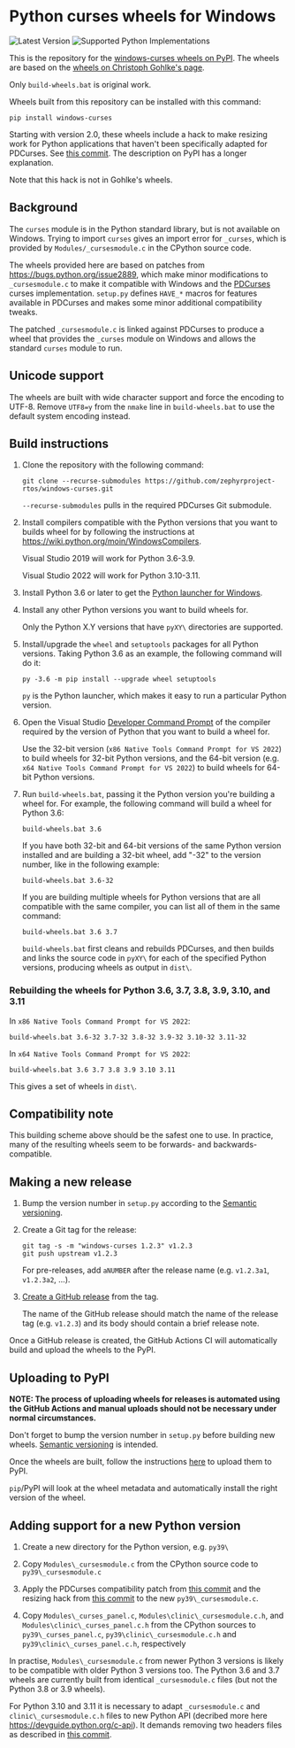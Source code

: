 Python curses wheels for Windows
================================

![Latest Version](https://img.shields.io/pypi/v/windows-curses)
![Supported Python Implementations](https://img.shields.io/pypi/implementation/windows-curses)

This is the repository for the [windows-curses wheels on
PyPI](https://pypi.org/project/windows-curses). The wheels are based on the
[wheels on Christoph Gohlke's
page](https://www.lfd.uci.edu/~gohlke/pythonlibs/#curses).

Only `build-wheels.bat` is original work.

Wheels built from this repository can be installed with this command:

    pip install windows-curses

Starting with version 2.0, these wheels include a hack to make resizing work
for Python applications that haven't been specifically adapted for PDCurses.
See [this
commit](https://github.com/zephyrproject-rtos/windows-curses/commit/30ca08bfbcb7a332228ddcde026181b2009ea0a7).
The description on PyPI has a longer explanation.

Note that this hack is not in Gohlke's wheels.

Background
----------

The `curses` module is in the Python standard library, but is not available on
Windows. Trying to import `curses` gives an import error for `_curses`, which
is provided by `Modules/_cursesmodule.c` in the CPython source code.

The wheels provided here are based on patches from
https://bugs.python.org/issue2889, which make minor modifications to
`_cursesmodule.c` to make it compatible with Windows and the
[PDCurses](https://pdcurses.sourceforge.io) curses implementation.  `setup.py`
defines `HAVE_*` macros for features available in PDCurses and makes some minor
additional compatibility tweaks.

The patched `_cursesmodule.c` is linked against PDCurses to produce a wheel
that provides the `_curses` module on Windows and allows the standard `curses`
module to run.

Unicode support
---------------

The wheels are built with wide character support and force the encoding to
UTF-8. Remove `UTF8=y` from the `nmake` line in `build-wheels.bat` to use the
default system encoding instead.

Build instructions
------------------

 1. Clone the repository with the following command:

        git clone --recurse-submodules https://github.com/zephyrproject-rtos/windows-curses.git

    `--recurse-submodules` pulls in the required PDCurses Git submodule.

 2. Install compilers compatible with the Python versions that you want to
    builds wheel for by following the instructions at
    https://wiki.python.org/moin/WindowsCompilers.

    Visual Studio 2019 will work for Python 3.6-3.9.

    Visual Studio 2022 will work for Python 3.10-3.11.

 3. Install Python 3.6 or later to get
    the [Python launcher for Windows](https://docs.python.org/3/using/windows.html#launcher).

 4. Install any other Python versions you want to build wheels for.

    Only the Python X.Y versions that have `pyXY\` directories are supported.

 5. Install/upgrade the `wheel` and `setuptools` packages for all Python
    versions. Taking Python 3.6 as an example, the following command will do
    it:

        py -3.6 -m pip install --upgrade wheel setuptools

    `py` is the Python launcher, which makes it easy to run a particular Python
    version.

 6. Open the Visual Studio
    [Developer Command Prompt](https://docs.microsoft.com/en-us/dotnet/framework/tools/developer-command-prompt-for-vs)
    of the compiler required by the version of Python that you want to build
    a wheel for.

    Use the 32-bit version (`x86 Native Tools Command Prompt for VS 2022`) to build wheels for 32-bit
    Python versions, and the 64-bit version (e.g.
    `x64 Native Tools Command Prompt for VS 2022`) to build wheels for 64-bit Python versions.

 7. Run `build-wheels.bat`, passing it the Python version you're building a
    wheel for. For example, the following command will build a wheel for
    Python 3.6:

        build-wheels.bat 3.6

    If you have both 32-bit and 64-bit versions of the same Python version
    installed and are building a 32-bit wheel, add "-32" to the version
    number, like in the following example:

        build-wheels.bat 3.6-32

    If you are building multiple wheels for Python versions that are all
    compatible with the same compiler, you can list all of them in the same
    command:

        build-wheels.bat 3.6 3.7

    `build-wheels.bat` first cleans and rebuilds PDCurses, and then builds and
    links the source code in `pyXY\` for each of the specified Python versions,
    producing wheels as output in `dist\`.

### Rebuilding the wheels for Python 3.6, 3.7, 3.8, 3.9, 3.10, and 3.11

In `x86 Native Tools Command Prompt for VS 2022`:

    build-wheels.bat 3.6-32 3.7-32 3.8-32 3.9-32 3.10-32 3.11-32

In `x64 Native Tools Command Prompt for VS 2022`:

    build-wheels.bat 3.6 3.7 3.8 3.9 3.10 3.11


This gives a set of wheels in `dist\`.

Compatibility note
------------------

This building scheme above should be the safest one to use. In practice, many
of the resulting wheels seem to be forwards- and backwards-compatible.

Making a new release
--------------------

  1. Bump the version number in `setup.py` according to the [Semantic versioning](https://semver.org/).

  2. Create a Git tag for the release:

         git tag -s -m "windows-curses 1.2.3" v1.2.3
         git push upstream v1.2.3

     For pre-releases, add `aNUMBER` after the release name (e.g. `v1.2.3a1`, `v1.2.3a2`, ...).

  3. [Create a GitHub release](https://github.com/zephyrproject-rtos/windows-curses/releases/new)
     from the tag.

     The name of the GitHub release should match the name of the release tag (e.g. `v1.2.3`) and its
     body should contain a brief release note.

Once a GitHub release is created, the GitHub Actions CI will automatically build and upload the
wheels to the PyPI.

Uploading to PyPI
-----------------

**NOTE: The process of uploading wheels for releases is automated using the GitHub Actions and
manual uploads should not be necessary under normal circumstances.**

Don't forget to bump the version number in `setup.py` before building new
wheels. [Semantic versioning](https://semver.org/) is intended.

Once the wheels are built, follow the instructions
[here](https://packaging.python.org/tutorials/distributing-packages/#uploading-your-project-to-pypi)
to upload them to PyPI.

`pip`/PyPI will look at the wheel metadata and automatically install the right
version of the wheel.

Adding support for a new Python version
---------------------------------------

1. Create a new directory for the Python version, e.g. `py39\`

2. Copy `Modules\_cursesmodule.c` from the CPython source code to `py39\_cursesmodule.c`

3. Apply the PDCurses compatibility patch from [this commit](https://github.com/zephyrproject-rtos/windows-curses/commit/b1cf4e10cecb9ba3e43766407c2ed2b138571f85) and the resizing hack from [this commit](https://github.com/zephyrproject-rtos/windows-curses/commit/30ca08bfbcb7a332228ddcde026181b2009ea0a7) to the new `py39\_cursesmodule.c`.

4. Copy `Modules\_curses_panel.c`, `Modules\clinic\_cursesmodule.c.h`, and `Modules\clinic\_curses_panel.c.h` from the CPython sources to `py39\_curses_panel.c`, `py39\clinic\_cursesmodule.c.h` and `py39\clinic\_curses_panel.c.h`, respectively

In practise, `Modules\_cursesmodule.c` from newer Python 3 versions is likely to be compatible with older Python 3 versions too. The Python 3.6 and 3.7 wheels are currently built from identical `_cursesmodule.c` files (but not the Python 3.8 or 3.9 wheels).

For Python 3.10 and 3.11 it is necessary to adapt `_cursesmodule.c` and `clinic\_cursesmodule.c.h` files to new Python API (decribed more here https://devguide.python.org/c-api). It demands removing two headers files as described in [this commit]().

